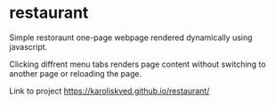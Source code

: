 # restaurant

Simple restoraunt one-page webpage rendered dynamically using javascript.

Clicking diffrent menu tabs renders page content without switching to another page or reloading the page.

Link to project https://karoliskved.github.io/restaurant/
